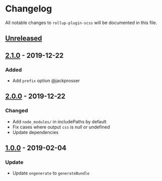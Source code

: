 # Changelog

All notable changes to `rollup-plugin-scss` will be documented in this file.

## [Unreleased]

## [2.1.0] - 2019-12-22
### Added
- Add `prefix` option @jackprosser

## [2.0.0] - 2019-12-22
### Changed
- Add `node_modules/` in includePaths by default
- Fix cases where output `css` is null or undefined
- Update dependencies

## [1.0.0] - 2019-02-04
### Update
- Update `ongenerate` to `generateBundle`

[Unreleased]: https://github.com/thgh/rollup-plugin-scss/compare/v2.1.0...HEAD
[2.1.0]: https://github.com/thgh/rollup-plugin-scss/compare/v2.0.0...v2.1.0
[2.0.0]: https://github.com/thgh/rollup-plugin-scss/compare/v1.0.0...v2.0.0
[1.0.0]: https://github.com/thgh/rollup-plugin-scss/compare/v0.0.1...v1.0.0
[0.0.1]: https://github.com/thgh/rollup-plugin-scss/releases
